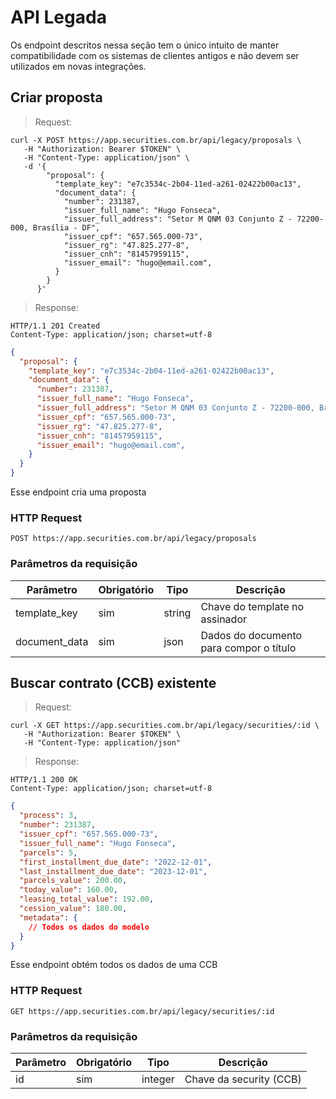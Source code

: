 # API Legada

<aside class="notice">
Os endpoint descritos nessa seção tem o único intuito de manter compatibilidade com os sistemas de clientes antigos e não devem ser utilizados em novas integrações.
</aside>

## Criar proposta

> Request:

```shell
curl -X POST https://app.securities.com.br/api/legacy/proposals \
   -H "Authorization: Bearer $TOKEN" \
   -H "Content-Type: application/json" \
   -d '{
        "proposal": {
          "template_key": "e7c3534c-2b04-11ed-a261-02422b00ac13",
          "document_data": {
            "number": 231387,
            "issuer_full_name": "Hugo Fonseca",
            "issuer_full_address": "Setor M QNM 03 Conjunto Z - 72200-000, Brasília - DF",
            "issuer_cpf": "657.565.000-73",
            "issuer_rg": "47.825.277-8",
            "issuer_cnh": "81457959115",
            "issuer_email": "hugo@email.com",
          }
        }
      }'
```

> Response:

```shell
HTTP/1.1 201 Created
Content-Type: application/json; charset=utf-8
```

```json
{
  "proposal": {
    "template_key": "e7c3534c-2b04-11ed-a261-02422b00ac13",
    "document_data": {
      "number": 231387,
      "issuer_full_name": "Hugo Fonseca",
      "issuer_full_address": "Setor M QNM 03 Conjunto Z - 72200-000, Brasília - DF",
      "issuer_cpf": "657.565.000-73",
      "issuer_rg": "47.825.277-8",
      "issuer_cnh": "81457959115",
      "issuer_email": "hugo@email.com",
    }
  }
}
```

Esse endpoint cria uma proposta

### HTTP Request

`POST https://app.securities.com.br/api/legacy/proposals`

### Parâmetros da requisição

| Parâmetro       | Obrigatório | Tipo    | Descrição                               |
| --------------- | ----------- | ------- | --------------------------------------- |
| template_key    | sim         | string  | Chave do template no assinador          |
| document_data   | sim         | json    | Dados do documento para compor o título |

## Buscar contrato (CCB) existente

> Request:

```shell
curl -X GET https://app.securities.com.br/api/legacy/securities/:id \
   -H "Authorization: Bearer $TOKEN" \
   -H "Content-Type: application/json"
```

> Response:

```shell
HTTP/1.1 200 OK
Content-Type: application/json; charset=utf-8
```

```json
{
  "process": 3,
  "number": 231387,
  "issuer_cpf": "657.565.000-73",
  "issuer_full_name": "Hugo Fonseca",
  "parcels": 5,
  "first_installment_due_date": "2022-12-01",
  "last_installment_due_date": "2023-12-01",
  "parcels_value": 200.00,
  "today_value": 160.00,
  "leasing_total_value": 192.00,
  "cession_value": 180.00,
  "metadata": {
    // Todos os dados do modelo
  }
}
```

Esse endpoint obtém todos os dados de uma CCB

### HTTP Request

`GET https://app.securities.com.br/api/legacy/securities/:id`

### Parâmetros da requisição

| Parâmetro       | Obrigatório | Tipo    | Descrição                               |
| --------------- | ----------- | ------- | --------------------------------------- |
| id              | sim         | integer | Chave da security (CCB)                 |
